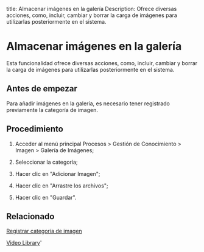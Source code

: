 title: Almacenar imágenes en la galería
Description: Ofrece diversas acciones, como, incluir, cambiar y borrar la carga de imágenes para utilizarlas posteriormente en el sistema.
# Almacenar imágenes en la galería


Esta funcionalidad ofrece diversas acciones, como, incluir, cambiar y borrar la
carga de imágenes para utilizarlas posteriormente en el sistema.

Antes de empezar
--------------------

Para añadir imágenes en la galería, es necesario tener registrado previamente la
categoría de imagen.

Procedimiento
-----------------

1.  Acceder al menú principal Procesos \> Gestión de Conocimiento \> Imagen \>
    Galería de Imágenes;

2.  Seleccionar la categoría;

3.  Hacer clic en "Adicionar Imagen";

4.  Hacer clic en "Arrastre los archivos";

5.  Hacer clic en "Guardar".



Relacionado
-------

[Registrar categoría de imagen](/es-es/citsmart-platform-9/processes/knowledge/configuration/register-image-category.html)


<i class='fa fa-youtube-play  fa-2x' style='color:#97ce17;vertical-align: middle;'> </i> [Video Library](https://www.youtube.com/playlist?list=PLB5qK2uzf2ROzG1nEl9sfg_Y3Hy6spefP)'

<!-- !!! tip "About"

    <b>Product/Version:</b> CITSmart | 8.00 &nbsp;&nbsp;
    <b>Updated:</b>01/24/2019 - Anna Martins
